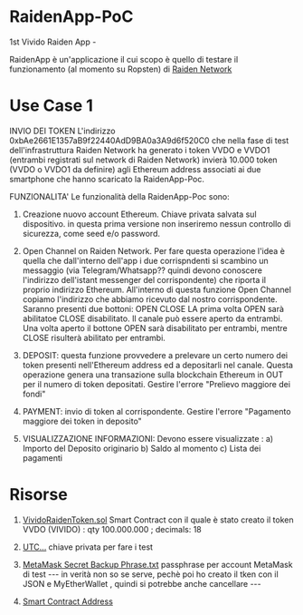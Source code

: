 # RaidenApp-PoC
1st Vivido Raiden App - 

RaidenApp è un'applicazione il cui scopo è quello di testare il funzionamento (al momento su Ropsten) di [Raiden Network](https://github.com/raiden-network/raiden)

 

# Use Case 1

INVIO DEI TOKEN
L'indirizzo 0xbAe2661E1357aB9f22440AdD9BA0a3A9d6f520C0 che nella fase di test dell'infrastruttura Raiden Network ha generato i token VVDO e VVDO1 (entrambi registrati sul network di Raiden Network) invierà 10.000 token (VVDO o VVDO1 da definire) agli Ethereum address associati ai due smartphone che hanno scaricato la RaidenApp-Poc.

FUNZIONALITA' 
Le funzionalità della RaidenApp-Poc sono:

1) Creazione nuovo account Ethereum. Chiave privata salvata sul dispositivo. in questa prima versione non inseriremo nessun controllo di sicurezza, come seed e/o password.

2) Open Channel on Raiden Network.
   Per fare questa operazione l'idea è quella che dall'interno dell'app i due corrispndenti si scambino un messaggio (via Telegram/Whatsapp?? quindi devono conoscere l'indirizzo dell'istant messenger del corrispondente) che riporta il proprio indirizzo Ethereum.
   All'interno di questa funzione Open Channel copiamo l'indirizzo che abbiamo ricevuto dal nostro corrispondente. 
   Saranno presenti due bottoni:
    OPEN
    CLOSE
   LA prima volta OPEN sarà abilitatoe CLOSE disabilitato.
   Il canale può essere aperto da entrambi.
   Una volta aperto il bottone OPEN sarà disabilitato per entrambi, mentre CLOSE risulterà abilitato per entrambi.
   
 3) DEPOSIT: questa funzione provvedere a prelevare un certo numero dei token presenti nell'Ethereum address ed a depositarli nel canale.
 Questa operazione genera una transazione sulla blockchain Ethereum in OUT per il numero di token depositati.
 Gestire l'errore "Prelievo maggiore dei fondi"
 
 4) PAYMENT: invio di token al corrispondente.
  Gestire l'errore "Pagamento maggiore dei token in deposito"
  
 
 5) VISUALIZZAZIONE INFORMAZIONI:
   Devono essere visualizzate :
   a) Importo del Deposito originario
   b) Saldo al momento
   c) Lista dei pagamenti
 
 
# Risorse

1) [VividoRaidenToken.sol](https://github.com/vividosrl/RaidenApp-PoC/blob/master/VividoRaidenToken.sol) 
Smart Contract con il quale è stato creato il token VVDO (VIVIDO) : qty 100.000.000 ; decimals: 18 

2) [UTC...](https://github.com/vividosrl/RaidenApp-PoC/blob/master/UTC--2018-08-16T08-07-48.536Z--bae2661e1357ab9f22440add9ba0a3a9d6f520c0) 
chiave privata per fare i test

3) [MetaMask Secret Backup Phrase.txt](https://github.com/vividosrl/RaidenApp-PoC/blob/master/MetaMask%20Secret%20Backup%20Phrase.txt)
passphrase per account MetaMask di test --- in verità non so se serve, pechè poi ho creato il tken con il JSON e MyEtherWallet , quindi si potrebbe anche cancellare ---

4) [Smart Contract Address](https://ropsten.etherscan.io/token/0x81f762a313da2eac32f64ac71ecae477c76168c3?a=0xbae2661e1357ab9f22440add9ba0a3a9d6f520c0 )



